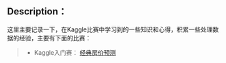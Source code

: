 ## Description： 
这里主要记录一下，在Kaggle比赛中学习到的一些知识和心得，积累一些处理数据的经验，主要有下面的比赛：
> * Kaggle入门赛： [经典房价预测](https://github.com/zhongqiangwu960812/AIGame/tree/master/GameOfKaggle/HousingPricePrediction)
